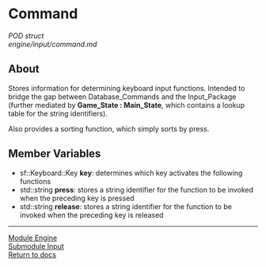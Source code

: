 # Command
*POD struct*  
*engine/input/command.md*

## About
Stores information for determining keyboard input functions. Intended to bridge the gap between Database_Commands and the Input_Package (further mediated by **Game_State : Main_State**, which contains a lookup table for the string identifiers).

Also provides a sorting function, which simply sorts by press.

## Member Variables
- sf::Keyboard::Key **key**: determines which key activates the following functions
- std::string **press**: stores a string identifier for the function to be invoked when the preceding key is pressed
- std::string **release**: stores a string identifier for the function to be invoked when the preceding key is released

---

[Module Engine](../engine.md)  
[Submodule Input](input.md)  
[Return to docs](../../docs.md)
